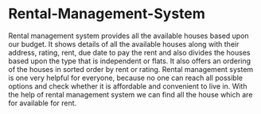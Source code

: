 # Rental-Management-System
Rental management system provides all the available houses based upon our
budget. It shows details of all the available houses along with their address, rating, rent, due
date to pay the rent and also divides the houses based upon the type that is independent or
flats. It also offers an ordering of the houses in sorted order by rent or rating.
Rental management system is one very helpful for everyone, because no one can
reach all possible options and check whether it is affordable and convenient to live in. With
the help of rental management system we can find all the house which are for available for
rent.
